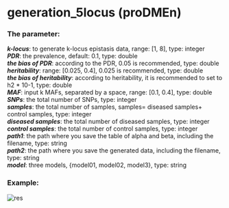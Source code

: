 # generation_5locus (proDMEn)

### The parameter:  
***k-locus***: to generate k-locus epistasis data, range: [1, 8], type: integer  
***PDR***: the prevalence, default: 0.1, type: double  
***the bias of PDR***: according to the PDR, 0.05 is recommended, type: double  
***heritability***: range: [0.025, 0.4], 0.025 is recommended, type: double  
***the bias of heritability***: according to heritability, it is recommended to set to h2 * 10-1, type: double  
***MAF***: input k MAFs, separated by a space, range: [0.1, 0.4], type: double  
***SNPs***: the total number of SNPs, type: integer  
***samples***: the total number of samples, samples= diseased samples+ control samples, type: integer  
***diseased samples***: the total number of diseased samples, type: integer  
***control samples***: the total number of control samples, type: integer  
***path1***: the path where you save the table of alpha and beta, including the filename, type: string  
***path2***: the path where you save the generated data, including the filename, type: string  
***model***: three models, {model01, model02, model3}, type: string   


### Example:

![res](https://user-images.githubusercontent.com/26017665/115489857-7f052a00-a28f-11eb-8fa5-f6b82e681a82.PNG)
